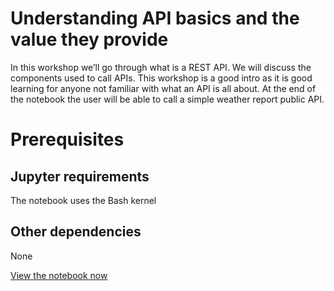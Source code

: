 # Understanding API basics and the value they provide

In this workshop we’ll go through what is a REST API. We will discuss the components used to call APIs. This workshop is a good intro as it is good learning for anyone not familiar with what an API is all about. At the end of the notebook the user will be able to call a simple weather report public API.

# Prerequisites

## Jupyter requirements

The notebook uses the Bash kernel

## Other dependencies

None

[View the notebook now](./1-WKSHP-API-Basics.ipynb)

